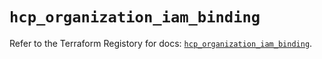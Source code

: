 # `hcp_organization_iam_binding`

Refer to the Terraform Registory for docs: [`hcp_organization_iam_binding`](https://registry.terraform.io/providers/hashicorp/hcp/0.77.0/docs/resources/organization_iam_binding).
